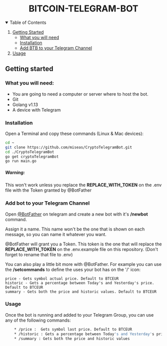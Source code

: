 
<p align="center">
  <h1 align="center">BITCOIN-TELEGRAM-BOT</h1>
</p>


<!-- TABLE OF CONTENTS -->
<details open="open">
  <summary>Table of Contents</summary>
  <ol>
    <li>
      <a href="#star-getting-started">Getting Started</a>
      <ul>
        <li><a href="#what-you-will-need">What you will need</a></li>
        <li><a href="#installation">Installation</a></li>
        <li><a href="#add-bot-to-your-telegram-channel">Add BTB to your Telegram Channel</a></li>
      </ul>
    </li>
    <li><a href="#battery-usage">Usage</a></li>
  </ol>
</details>

## Getting started

### What you will need:

- You are going to need a computer or server where to host the bot.
- Git
- Golang v1.13
- A device with Telegram

### Installation

Open a Terminal and copy these commands (Linux & Mac devices):

```bash
cd ~
git clone https://github.com/miseas/CryptoTelegramBot.git
cd ./CryptoTelegramBot
go get cryptoTelegramBot
go run main.go
```

##### Warning: 
This won't work unless you replace the **REPLACE_WITH_TOKEN** on the .env file with the Token granted by @BotFather

### Add bot to your Telegram Channel

Open [@BotFather](https://telegram.me/botfather) on telegram and create a new bot with it's __/newbot__ command.

Assign it a name. This name won't be the one that is shown on each message, so you can name it whatever you want.

@BotFather will grant you a Token. This token is the one that will replace the **REPLACE_WITH_TOKEN** on the .env.example file on this repository. (Don't forget to rename that file to .env)

You can also play a little bit more with @BotFather. For example you can use the __/setcommands__ to define the uses your bot has on the '/' icon:

```
price - Gets symbol actual price. Default to BTCEUR
historic - Gets a percentage between Today's and Yesterday's price. Default to BTCEUR
summary - Gets both the price and historic values. Default to BTCEUR
```

###  Usage

Once the bot is running and added to your Telegram Group, you can use any of the following commands:

```sh
    * /price :  Gets symbol last price. Default to BTCEUR
    * /historic : Gets a percentage between Today's and Yesterday's price
    * /summary : Gets both the price and historic values
```
